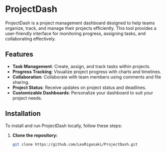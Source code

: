 # ProjectDash

ProjectDash is a project management dashboard designed to help teams organize, track, and manage their projects efficiently. This tool provides a user-friendly interface for monitoring progress, assigning tasks, and collaborating effectively.

## Features

- **Task Management**: Create, assign, and track tasks within projects.
- **Progress Tracking**: Visualize project progress with charts and timelines.
- **Collaboration**: Collaborate with team members using comments and file sharing.
- **Project Status**: Receive updates on project status and deadlines.
- **Customizable Dashboards**: Personalize your dashboard to suit your project needs.

## Installation

To install and run ProjectDash locally, follow these steps:

1. **Clone the repository:**
   ```bash
   git clone https://github.com/LeoRigasaki/ProjectDash.git
